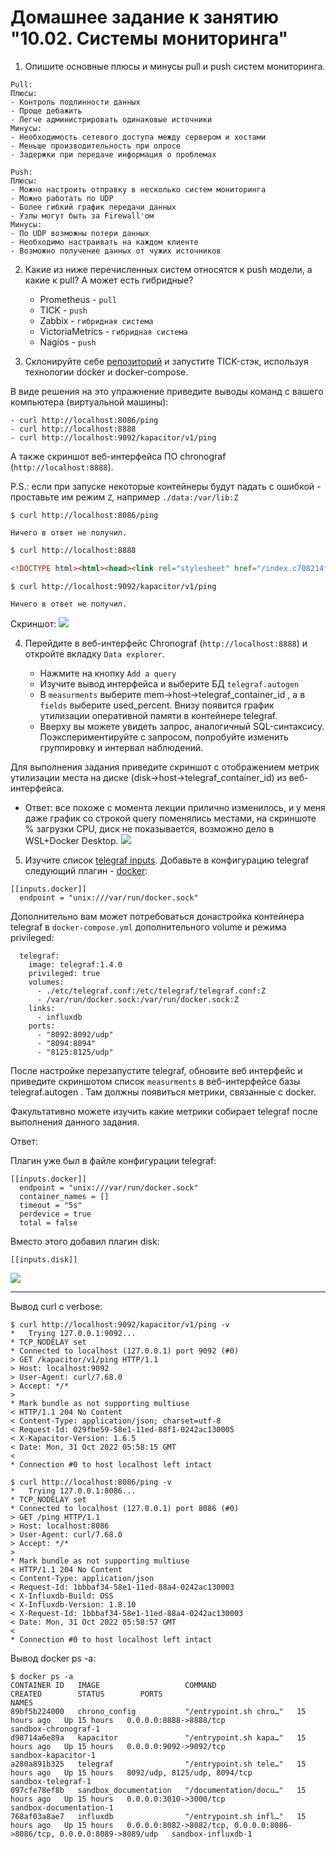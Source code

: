 # Домашнее задание к занятию "10.02. Системы мониторинга"

1. Опишите основные плюсы и минусы pull и push систем мониторинга.
```
Pull:
Плюсы:
- Контроль подлинности данных
- Проще дебажить
- Легче администрировать одинаковые источники
Минусы:
- Необходимость сетевого доступа между сервером и хостами
- Меньше производительность при опросе
- Задержки при передаче информация о проблемах 
```
```
Push:
Плюсы:
- Можно настроить отправку в несколько систем мониторинга
- Можно работать по UDP
- Более гибкий график передачи данных
- Узлы могут быть за Firewall'ом
Минусы:
- По UDP возможны потери данных
- Необходимо настраивать на каждом клиенте
- Возможно получение данных от чужих источников
```

2. Какие из ниже перечисленных систем относятся к push модели, а какие к pull? А может есть гибридные?

    - Prometheus - `pull`
    - TICK - `push`
    - Zabbix - `гибридная система`
    - VictoriaMetrics - `гибридная система`
    - Nagios - `push`

3. Склонируйте себе [репозиторий](https://github.com/influxdata/sandbox/tree/master) и запустите TICK-стэк, 
используя технологии docker и docker-compose.

В виде решения на это упражнение приведите выводы команд с вашего компьютера (виртуальной машины):

    - curl http://localhost:8086/ping
    - curl http://localhost:8888
    - curl http://localhost:9092/kapacitor/v1/ping

А также скриншот веб-интерфейса ПО chronograf (`http://localhost:8888`). 

P.S.: если при запуске некоторые контейнеры будут падать с ошибкой - проставьте им режим `Z`, например
`./data:/var/lib:Z`

```
$ curl http://localhost:8086/ping

Ничего в ответ не получил.
```

```html
$ curl http://localhost:8888

<!DOCTYPE html><html><head><link rel="stylesheet" href="/index.c708214f.css"><meta http-equiv="Content-type" content="text/html; charset=utf-8"><title>Chronograf</title><link rel="icon shortcut" href="/favicon.70d63073.ico"></head><body> <div id="react-root" data-basepath=""></div> <script type="module" src="/index.e81b88ee.js"></script><script src="/index.a6955a67.js" nomodule="" defer></script> </body></html>
```

```
$ curl http://localhost:9092/kapacitor/v1/ping

Ничего в ответ не получил.
```

Скриншот:
![](local8888.png)

4. Перейдите в веб-интерфейс Chronograf (`http://localhost:8888`) и откройте вкладку `Data explorer`.

    - Нажмите на кнопку `Add a query`
    - Изучите вывод интерфейса и выберите БД `telegraf.autogen`
    - В `measurments` выберите mem->host->telegraf_container_id , а в `fields` выберите used_percent. 
    Внизу появится график утилизации оперативной памяти в контейнере telegraf.
    - Вверху вы можете увидеть запрос, аналогичный SQL-синтаксису. 
    Поэкспериментируйте с запросом, попробуйте изменить группировку и интервал наблюдений.

Для выполнения задания приведите скриншот с отображением метрик утилизации места на диске 
(disk->host->telegraf_container_id) из веб-интерфейса.  

* Ответ: все похоже с момента лекции прилично изменилось, и у меня даже график со строкой query поменялись местами, на скриншоте % загрузки CPU, диск не показывается, возможно дело в WSL+Docker Desktop.
![](cpu.png)

5. Изучите список [telegraf inputs](https://github.com/influxdata/telegraf/tree/master/plugins/inputs). 
Добавьте в конфигурацию telegraf следующий плагин - [docker](https://github.com/influxdata/telegraf/tree/master/plugins/inputs/docker):
```
[[inputs.docker]]
  endpoint = "unix:///var/run/docker.sock"
```

Дополнительно вам может потребоваться донастройка контейнера telegraf в `docker-compose.yml` дополнительного volume и 
режима privileged:
```
  telegraf:
    image: telegraf:1.4.0
    privileged: true
    volumes:
      - ./etc/telegraf.conf:/etc/telegraf/telegraf.conf:Z
      - /var/run/docker.sock:/var/run/docker.sock:Z
    links:
      - influxdb
    ports:
      - "8092:8092/udp"
      - "8094:8094"
      - "8125:8125/udp"
```

После настройке перезапустите telegraf, обновите веб интерфейс и приведите скриншотом список `measurments` в 
веб-интерфейсе базы telegraf.autogen . Там должны появиться метрики, связанные с docker.

Факультативно можете изучить какие метрики собирает telegraf после выполнения данного задания.

Ответ:

Плагин уже был в файле конфигурации telegraf:
```
[[inputs.docker]]
  endpoint = "unix:///var/run/docker.sock"
  container_names = []
  timeout = "5s"
  perdevice = true
  total = false
```
Вместо этого добавил плагин disk:
```
[[inputs.disk]]
```
![](disk.png)

---
Вывод curl с verbose:
```
$ curl http://localhost:9092/kapacitor/v1/ping -v
*   Trying 127.0.0.1:9092...
* TCP_NODELAY set
* Connected to localhost (127.0.0.1) port 9092 (#0)
> GET /kapacitor/v1/ping HTTP/1.1
> Host: localhost:9092
> User-Agent: curl/7.68.0
> Accept: */*
> 
* Mark bundle as not supporting multiuse
< HTTP/1.1 204 No Content
< Content-Type: application/json; charset=utf-8
< Request-Id: 029fbe59-58e1-11ed-88f1-0242ac130005
< X-Kapacitor-Version: 1.6.5
< Date: Mon, 31 Oct 2022 05:58:15 GMT
< 
* Connection #0 to host localhost left intact
```

```
$ curl http://localhost:8086/ping -v
*   Trying 127.0.0.1:8086...
* TCP_NODELAY set
* Connected to localhost (127.0.0.1) port 8086 (#0)
> GET /ping HTTP/1.1
> Host: localhost:8086
> User-Agent: curl/7.68.0
> Accept: */*
> 
* Mark bundle as not supporting multiuse
< HTTP/1.1 204 No Content
< Content-Type: application/json
< Request-Id: 1bbbaf34-58e1-11ed-88a4-0242ac130003
< X-Influxdb-Build: OSS
< X-Influxdb-Version: 1.8.10
< X-Request-Id: 1bbbaf34-58e1-11ed-88a4-0242ac130003
< Date: Mon, 31 Oct 2022 05:58:57 GMT
< 
* Connection #0 to host localhost left intact
```

Вывод docker ps -a:
```
$ docker ps -a
CONTAINER ID   IMAGE                   COMMAND                  CREATED        STATUS        PORTS                                                                    NAMES
89bf5b224000   chrono_config           "/entrypoint.sh chro…"   15 hours ago   Up 15 hours   0.0.0.0:8888->8888/tcp                                                   sandbox-chronograf-1
d98714a6e89a   kapacitor               "/entrypoint.sh kapa…"   15 hours ago   Up 15 hours   0.0.0.0:9092->9092/tcp                                                   sandbox-kapacitor-1
a280a891b325   telegraf                "/entrypoint.sh tele…"   15 hours ago   Up 15 hours   8092/udp, 8125/udp, 8094/tcp                                             sandbox-telegraf-1
097cfe78ef8b   sandbox_documentation   "/documentation/docu…"   15 hours ago   Up 15 hours   0.0.0.0:3010->3000/tcp                                                   sandbox-documentation-1
768af03a8ae7   influxdb                "/entrypoint.sh infl…"   15 hours ago   Up 15 hours   0.0.0.0:8082->8082/tcp, 0.0.0.0:8086->8086/tcp, 0.0.0.0:8089->8089/udp   sandbox-influxdb-1
```
